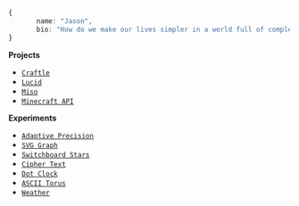 ```ts
{
       name: "Jason",
       bio: "How do we make our lives simpler in a world full of complex technologies?"
}
```

**Projects**

- [`Craftle`](https://www.github.com/ejkorol/craftle)
- [`Lucid`](https://www.github.com/ejkorol/jason-korol-capstone)
- [`Miso`](https://www.github.com/ejkorol/lucid-expo)
- [`Minecraft API`](https://www.github.com/ejkorol/recipe-book)

**Experiments**

- [`Adaptive Precision`](https://www.github.com/ejkorol/adaptive-precision)
- [`SVG Graph`](https://www.github.com/ejkorol/svg-graph)
- [`Switchboard Stars`](https://github.com/ejkorol/switchboard-stars)
- [`Cipher Text`](https://www.github.com/ejkorol/cipher-text)
- [`Dot Clock`](https://www.github.com/ejkorol/dock)
- [`ASCII Torus`](https://www.github.com/ejkorol/ascii-fiber)
- [`Weather`](https://www.github.com/ejkorol/graphql-weather-client)
